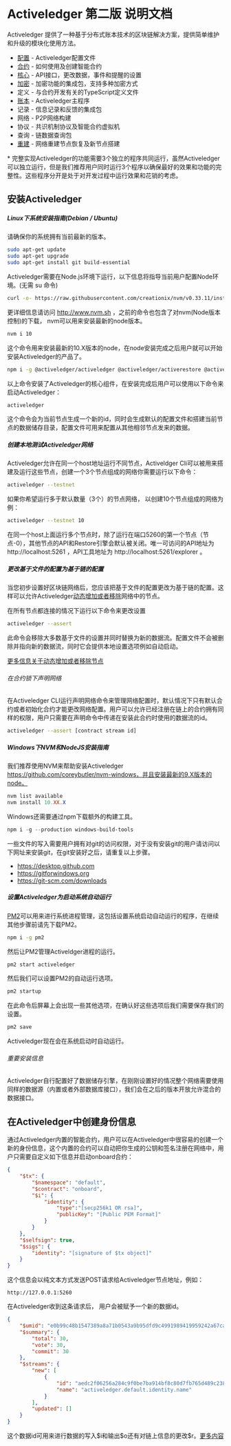 # Activeledger 第二版 说明文档
<!---
updated on Thursday, 3 May 2018
updated on Thursday, 7 June 2018
-->

Activeledger 提供了一种基于分布式账本技术的区块链解决方案，提供简单维护和升级的模块化使用方法。

* [配置](configuration.md) - Activeledger配置文件
* [合约](./contracts/README.md) - 如何使用及创建智能合约
* [核心](core.md) - API接口，更改数据，事件和提醒的设置
* [加密](crypto.md) - 加密功能的集成包，支持多种加密方式
* 定义 - 与合约开发有关的TypeScript定义文件
* [账本](ledger.md) - Activeledger主程序
* 记录 - 信息记录和反馈的集成包
* 网络 - P2P网络构建
* 协议 - 共识机制协议及智能合约虚拟机
* 查询 - 链数据查询包
* [重建](restore.md) - 网络重建节点恢复及新节点搭建


\* 完整实现Activeledger的功能需要3个独立的程序共同运行，虽然Activeledger可以独立运行，但是我们推荐用户同时运行3个程序以确保最好的效果和功能的完整性。这些程序分开是处于对开发过程中运行效果和花销的考虑。

## 安装Activeledger

##### Linux下系统安装指南(Debian / Ubuntu)

请确保你的系统拥有当前最新的版本。

```bash
sudo apt-get update
sudo apt-get upgrade
sudo apt-get install git build-essential
```

Activeledger需要在Node.js环境下运行，以下信息将指导当前用户配置Node环境。(无需 su 命令)

````bash
curl -o- https://raw.githubusercontent.com/creationix/nvm/v0.33.11/install.sh | bash
````

更详细信息请访问 http://www.nvm.sh ，之前的命令也包含了对nvm(Node版本控制)的下载， nvm可以用来安装最新的node版本。


````bash
nvm i 10
````

这个命令用来安装最新的10.X版本的node，在node安装完成之后用户就可以开始安装Activeledger的产品了。

```bash
npm i -g @activeledger/activeledger @activeledger/activerestore @activeledger/activecore
```

以上命令安装了Activeledger的核心组件，在安装完成后用户可以使用以下命令来启动Activeledger：

```bash
activeledger
```

这个命令会为当前节点生成一个新的id，同时会生成默认的配置文件和搭建当前节点的数据储存目录，配置文件可用来配置从其他相邻节点发来的数据。

##### 创建本地测试Activeledger网络

Activeledger允许在同一个host地址运行不同节点，Activeldger Cli可以被用来搭建及运行这些节点，创建一个3个节点组成的网络你需要运行以下命令：

```bash
activeledger --testnet
```

如果你希望运行多于默认数量（3个）的节点网络， 以创建10个节点组成的网络为例：

```bash
activeledger --testnet 10
```

在同一个host上面运行多个节点时，除了运行在端口5260的第一个节点（节点-0），其他节点的API和Restore引擎会默认被关闭。唯一可访问的API地址为 http://localhost:5261 ，API工具地址为 http://localhost:5261/explorer 。

##### 更改基于文件的配置为基于链的配置

当您初步设置好区块链网络后，您应该把基于文件的配置更改为基于链的配置。这样可以允许Activeledger[动态增加或者移除](dynamic-nodes.md)网络中的节点。

在所有节点都连接的情况下运行以下命令来更改设置

```bash
activeledger --assert
```

此命令会移除大多数基于文件的设置并同时替换为新的数据流。配置文件不会被删除并指向新的数据流，同时它会提供本地设置选项例如自动启动。

[更多信息关于动态增加或者移除节点](dynamic-nodes.md)

###### 在合约锁下声明网络

在Activeledger CLI运行声明网络命令来管理网络配置时，默认情况下只有默认合约或者初始化合约才能更改网络配置。用户可以允许已经注册在链上的合约拥有同样的权限，用户只需要在声明命令中传递在安装此合约时使用的数据流的id。

```bash
activeledger --assert [contract stream id]
```

##### Windows下NVM和NodeJS安装指南

我们推荐使用NVM来帮助安装Activeledger https://github.com/coreybutler/nvm-windows，并且安装最新的9.X版本的node。

````powershell
nvm list available
nvm install 10.XX.X
````

Windows还需要通过npm下载额外的构建工具。

```powershell
npm i -g --production windows-build-tools
```

一些文件的写入需要用户拥有对git的访问权限，对于没有安装git的用户请访问以下网址来安装git，在git安装好之后，请重复以上步骤。

- https://desktop.github.com
- https://gitforwindows.org
- https://git-scm.com/downloads


##### 设置Activeledger为启动系统自动运行

[PM2](http://pm2.keymetrics.io/)可以用来进行系统进程管理，这包括设置系统启动自动运行的程序，在继续其他步骤前请先下载PM2。

```bash
npm i -g pm2
```

然后让PM2管理Activeldger进程的运行。

````bash
pm2 start activeledger
````

然后我们可以设置PM2的自动运行选项。

````bash
pm2 startup
````

在此命令后屏幕上会出现一些其他选项，在确认好这些选项后我们需要保存我们的设置。

````bash
pm2 save
````

Activeledger现在会在系统启动时自动运行。

###### 重要安装信息

Activeledger自行配置好了数据储存引擎，在刚刚设置好的情况整个网络需要使用同样的数据源（内置或者外部数据库接口），我们会在之后的版本开放允许混合的数据接口。

## 在Activeledger中创建身份信息

通过Activeledger内置的智能合约，用户可以在Activeledger中很容易的创建一个新的身份信息，这个内置的合约可以自动把你生成的公钥和签名注册在网络中，用户只需要自定义如下信息并启动onboard合约：

```json
{
    "$tx": {
        "$namespace": "default",
        "$contract": "onboard",
        "$i": {
            "identity": {
            	"type":"[secp256k1 OR rsa]",
                "publicKey": "[Public PEM Format]"
            }
        }
    },
    "$selfsign": true,
    "$sigs": {
        "identity": "[signature of $tx object]"
    }
}
```

这个信息会以纯文本方式发送POST请求给Activeledger节点地址，例如：

```
http://127.0.0.1:5260
```

在Activeledger收到这条请求后， 用户会被赋予一个新的数据id。

```json
{
    "$umid": "e0b99c48b1547389a8a71b0543a9b95dfd9c4991989419959242a67ca5e4d356",
    "$summary": {
        "total": 30,
        "vote": 30,
        "commit": 30
    },
    "$streams": {
        "new": [
            {
                "id": "aedc2f06256a284c9f0be7ba914bf8c80d7fb765d489c2387be1b1d674776180",
                "name": "activeledger.default.identity.name"
            }
        ],
        "updated": []
    }
}
```

这个数据id可用来进行数据的写入\$i和输出\$o还有对链上信息的更改\$r。[更多内容](./transactions.md)
